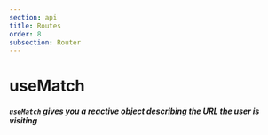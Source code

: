 ```yaml
---
section: api
title: Routes
order: 8
subsection: Router
---
```


# useMatch

##### `useMatch` gives you a reactive object describing the URL the user is visiting
